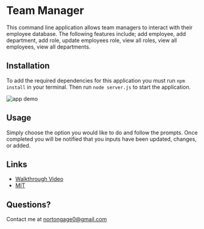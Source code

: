 # Team Manager 

This command line application allows team managers to interact with their employee database. The following features include; add employee, add department, add role, update employees role, view all roles, view all employees, view all departments.
## Installation 

To add the required dependencies for this application you must run ``npm install`` in your terminal. Then run ``node server.js`` to start the application.

![app demo](assets/app.gif)

## Usage 
Simply choose the option you would like to do and follow the prompts. Once completed you will be notified that you inputs have been updated, changes, or added. 

## Links 
- [Walkthrough Video](https://drive.google.com/file/d/1ykQw3Nx_gEZNhbnC_61xp6yBqUInOge7/view)
- [MIT](https://opensource.org/license/mit/)

## Questions?
Contact me at nortongage0@gmail.com